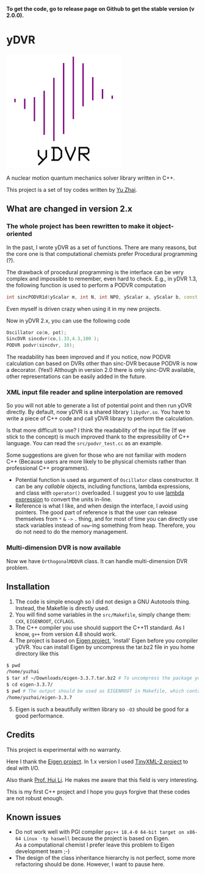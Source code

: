 **To get the code, go to release page on Github to get the stable version (v 2.0.0).**  

# yDVR

![yDVR logo](logo.png)

A nuclear motion quantum mechanics solver library written in C++.

This project is a set of toy codes written by [Yu Zhai](http://www.zhaiyusci.net/).

## What are changed in version 2.x

### The whole project has been rewritten to make it object-oriented

In the past, I wrote yDVR as a set of functions.  There are many reasons, but the core one is that computational chemists prefer Procedural programming (?).

The drawback of procedural programming is the interface can be very complex and impossible to remember, even hard to check.  E.g., in yDVR 1.3, the following function is used to perform a PODVR computation

```cpp
int sincPODVR1d(yScalar m, int N, int NPO, yScalar a, yScalar b, const DoubleFunction1d& potential, yVector& x, yVector& E, yMatrix& wf, yMatrix& H_PODVR);
```

Even myself is driven crazy when using it in my new projects.

Now in yDVR 2.x, you can use the following code

```cpp
Oscillator co(m, pot);
SincDVR sincdvr(co,1.33,4.3,100 );
PODVR podvr(sincdvr, 10);
```

The readability has been improved and if you notice, now PODVR calculation can based on DVRs other than sinc-DVR because PODVR is now a decorator. (Yes!)  Although in version 2.0 there is only sinc-DVR available, other representations can be easily added in the future.

### XML input file reader and spline interpolation are removed

So you will not able to generate a list of potential point and then run yDVR directly.  By default, now yDVR is a shared library `libydvr.so`.  You have to write a piece of C++ code and call yDVR library to perform the calculation.

Is that more difficult to use?  I think the readability of the input file (If we stick to the concept) is much improved thank to the expressibility of C++ language.  You can read the `src/podvr_test.cc` as an example.

Some suggestions are given for those who are not familiar with modern C++ (Because users are more likely to be physical chemists rather than professional C++ programmers).

+ Potential function is used as argument of `Oscillator` class constructor.  It can be any *callable* objects, including functions, lambda expressions, and class with `operator()` overloaded.  I suggest you to use [lambda expression](https://en.cppreference.com/w/cpp/language/lambda) to convert the units in-line.  
+ Reference is what I like, and when design the interface, I avoid using pointers.  The good part of reference is that the user can release themselves from `*` `&` `->` `.` thing, and for most of time you can directly use stack variables instead of `new`-ing something from heap.  Therefore, you do not need to do the memory management.

### Multi-dimension DVR is now available

Now we have `OrthogonalMDDVR` class.  It can handle multi-dimension DVR problem.  

## Installation

1. The code is simple enough so I did not design a GNU Autotools thing.  
Instead, the Makefile is directly used.
2. You will find some variables in the `src/Makefile`, simply change them:
`CXX`, `EIGENROOT`, `CCFLAGS`.
3. The C++ compiler you use should support the C++11 standard.
As I know, `g++` from version 4.8 should work.
4. The project is based on [Eigen project](http://eigen.tuxfamily.org/index.php?title=Main_Page), 'install' Eigen before you compiler yDVR.  You can install Eigen by uncompress the tar.bz2 file in you home directory like this
```sh
$ pwd
/home/yuzhai
$ tar xf ~/Downloads/eigen-3.3.7.tar.bz2 # To uncompress the package you download from Eigen website
$ cd eigen-3.3.7/
$ pwd # The output should be used as EIGENROOT in Makefile, which contains `Eigen` directory
/home/yuzhai/eigen-3.3.7
```
5. Eigen is such a beautifully written library so `-O3` should be good for a good performance.

## Credits

This project is experimental with no warranty.

Here I thank the [Eigen project](http://eigen.tuxfamily.org/index.php?title=Main_Page). In 1.x version I used [TinyXML-2 project](http://www.grinninglizard.com/tinyxml2/index.html) to deal with I/O.

Also thank [Prof. Hui Li](http://huiligroup.org/).  He makes me aware that this field is very interesting.

This is my first C++ project and I hope you guys forgive that these codes are not robust enough.

## Known issues
+ Do not work well with PGI compiler `pgc++ 18.4-0 64-bit target on x86-64 Linux -tp haswell` because the project is based on Eigen.  
As a computational chemist I prefer leave this problem to Eigen development team ;-)
+ The design of the class inheritance hierarchy is not perfect, some more refactoring should be done.  However, I want to pause here.

